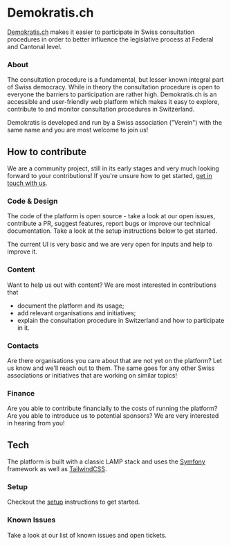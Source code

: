 # Demokratis.ch
[Demokratis.ch](https://demokratis.ch) makes it easier to participate in Swiss consultation procedures in order to better influence the legislative process at Federal and Cantonal level.

### About
The consultation procedure is a fundamental, but lesser known integral part of Swiss democracy. While in theory the consultation procedure is open to everyone the barriers to participation are rather high. Demokratis.ch is an accessible and user-friendly web platform which makes it easy to explore, contribute to and monitor consultation procedures in Switzerland.

Demokratis is developed and run by a Swiss association ("Verein") with the same name and you are most welcome to join us!

## How to contribute
We are a community project, still in its early stages and very much looking forward to your contributions! If you're unsure how to get started, [get in touch with us](mailto:team@demokratis.ch).

### Code & Design
The code of the platform is open source - take a look at our open issues, contribute a PR, suggest features, report bugs or improve our technical documentation. Take a look at the setup instructions below to get started.

The current UI is very basic and we are very open for inputs and help to improve it.

### Content
Want to help us out with content? We are most interested in contributions that
* document the platform and its usage;
* add relevant organisations and initiatives;
* explain the consultation procedure in Switzerland and how to participate in it.

### Contacts
Are there organisations you care about that are not yet on the platform? Let us know and we'll reach out to them. The same goes for any other Swiss associations or initiatives that are working on similar topics!

### Finance
Are you able to contribute financially to the costs of running the platform? Are you able to introduce us to potential sponsors? We are very interested in hearing from you! 


## Tech
The platform is built with a classic LAMP stack and uses the [Symfony](https://symfony.com) framework as well as [TailwindCSS](https://tailwindcss.com).

### Setup
Checkout the [setup](docs/setup.md) instructions to get started.

### Known Issues
Take a look at our list of known issues and open tickets.


